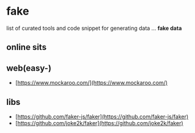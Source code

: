 # fake

list of curated tools and code snippet for generating data ... **fake data**

## online sits

## web(easy-)

- [https://www.mockaroo.com/](https://www.mockaroo.com/)

## libs

- [https://github.com/faker-js/faker](https://github.com/faker-js/faker)
- [https://github.com/joke2k/faker](https://github.com/joke2k/faker)
